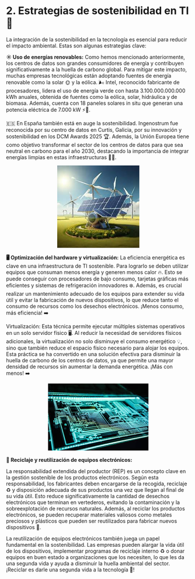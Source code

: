 # 2. Estrategias de sostenibilidad en TI 🌿

La integración de la sostenibilidad en la tecnología es esencial para reducir el impacto ambiental. Estas son algunas estrategias clave:

**☀️ Uso de energías renovables:**
  Como hemos mencionado anteriormente, los centros de datos son grandes consumidores de energía y contribuyen significativamente a la huella de carbono global. Para mitigar este impacto, muchas empresas tecnológicas están adoptando fuentes de energía renovable como la solar 🌞 y la eólica. 🌬️ Intel, reconocido fabricante de procesadores, lidera el uso de energía verde con hasta 3.100.000.000.000 kWh anuales, obtenida de fuentes como la eólica, solar, hidráulica y de biomasa. Además, cuenta con 18 paneles solares in situ que generan una potencia eléctrica de 7.000 kW ⚡🌱.

🇪🇸 En España también está en auge la sostenibilidad. Ingenostrum fue reconocida por su centro de datos en Curtis, Galicia, por su innovación y sostenibilidad en los DCM Awards 2025 🏆. Además, la Unión Europea tiene como objetivo transformar el sector de los centros de datos para que sea neutral en carbono para el año 2030, destacando la importancia de integrar energías limpias en estas infraestructuras 🌿💡.  

<p align="center">
  <img src="/img/energia.jpeg" alt="![energia](/img/energia.jpeg)" />
</p>  


**🖥️ Optimización del hardware y virtualización:**
  La eficiencia energética es clave en una infraestructura de TI sostenible. Para lograrlo se deben utilizar equipos que consuman menos energía y generen menos calor 🔥. Esto se puede conseguir con procesadores de bajo consumo, tarjetas gráficas más eficientes y sistemas de refrigeración innovadores ❄️. Además, es crucial realizar un mantenimiento adecuado de los equipos para extender su vida útil y evitar la fabricación de nuevos dispositivos, lo que reduce tanto el consumo de recursos como los desechos electrónicos. ¡Menos consumo, más eficiencia! ➡️

   Virtualización: Esta técnica permite ejecutar múltiples sistemas operativos en un solo servidor físico 🖥️. Al reducir la necesidad de servidores físicos adicionales, la virtualización no solo disminuye el consumo energético 💡, sino que también reduce el espacio físico necesario para alojar los equipos. Esta práctica se ha convertido en una solución efectiva para disminuir la huella de carbono de los centros de datos, ya que permite una mayor densidad de recursos sin aumentar la demanda energética. ¡Más con menos! ➡️

<p align="center">
  <img src="/img/estructura.jpg" alt="![estructura](/img/estructura.jpg)" />
</p>  

   
**🔄 Reciclaje y reutilización de equipos electrónicos:**

La responsabilidad extendida del productor (REP) es un concepto clave en la gestión sostenible de los productos electrónicos. Según esta responsabilidad, los fabricantes deben encargarse de la recogida, reciclaje ♻️ y disposición adecuada de sus productos una vez que llegan al final de su vida útil. Esto reduce significativamente la cantidad de desechos electrónicos que terminan en vertederos, evitando la contaminación y la sobreexplotación de recursos naturales. Además, al reciclar los productos electrónicos, se pueden recuperar materiales valiosos como metales preciosos y plásticos que pueden ser reutilizados para fabricar nuevos dispositivos 🔋.

La reutilización de equipos electrónicos también juega un papel fundamental en la sostenibilidad. Las empresas pueden alargar la vida útil de los dispositivos, implementar programas de reciclaje interno ♻️ o donar equipos en buen estado a organizaciones que los necesiten, lo que les da una segunda vida y ayuda a disminuir la huella ambiental del sector. ¡Reciclar es darle una segunda vida a la tecnología 💚! 
